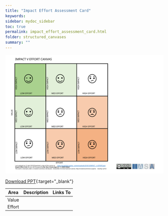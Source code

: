 ```yaml
---
title: "Impact Effort Assessment Card"
keywords: 
sidebar: mydoc_sidebar
toc: true
permalink: impact_effort_assessment_card.html
folder: structured_canvases
summary: ""
---
```


![image001](media/impact_effort_assessment_card001.svg)

[Download PPT](media/ppt/impact_effort_assessment_card.ppt){:target="_blank"}

| Area | Description | Links To |
| --- | --- | --- |
| Value |   |   |
| Effort |   |   |
